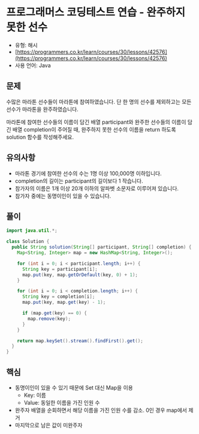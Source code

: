# 프로그래머스 코딩테스트 연습 - 완주하지 못한 선수

- 유형: 해시
- [https://programmers.co.kr/learn/courses/30/lessons/42576](https://programmers.co.kr/learn/courses/30/lessons/42576)
- 사용 언어: Java

## 문제

수많은 마라톤 선수들이 마라톤에 참여하였습니다. 단 한 명의 선수를 제외하고는 모든 선수가 마라톤을 완주하였습니다.

마라톤에 참여한 선수들의 이름이 담긴 배열 participant와 완주한 선수들의 이름이 담긴 배열 completion이 주어질 때, 완주하지 못한 선수의 이름을 return 하도록 solution 함수를 작성해주세요.


## 유의사항

- 마라톤 경기에 참여한 선수의 수는 1명 이상 100,000명 이하입니다.
- completion의 길이는 participant의 길이보다 1 작습니다.
- 참가자의 이름은 1개 이상 20개 이하의 알파벳 소문자로 이루어져 있습니다.
- 참가자 중에는 동명이인이 있을 수 있습니다.


## 풀이

```java
import java.util.*;

class Solution {
  public String solution(String[] participant, String[] completion) {
    Map<String, Integer> map = new HashMap<String, Integer>();

    for (int i = 0; i < participant.length; i++) {
      String key = participant[i];
      map.put(key, map.getOrDefault(key, 0) + 1);
    }

    for (int i = 0; i < completion.length; i++) {
      String key = completion[i];
      map.put(key, map.get(key) - 1);

      if (map.get(key) == 0) {
        map.remove(key);
      }
    }

    return map.keySet().stream().findFirst().get();
  }
}
```

## 핵심

- 동명이인이 있을 수 있기 때문에 Set 대신 Map을 이용
  - Key: 이름
  - Value: 동일한 이름을 가진 인원 수
- 완주자 배열을 순회하면서 해당 이름을 가진 인원 수를 감소. 0인 경우 map에서 제거
- 마지막으로 남은 값이 미완주자
